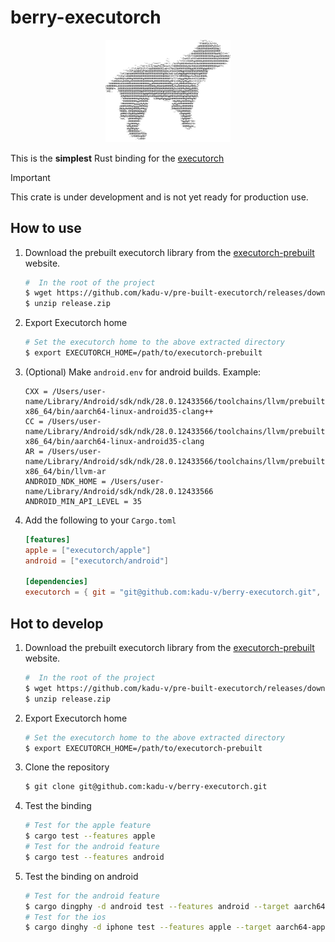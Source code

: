 # berry-executorch

<p align="center">
    <img src="resource/image/logo.jpeg" alt="berry-executorch" width="200"　height="200">
</p>


This is the **simplest** Rust binding for the [executorch](https://pytorch.org/executorch-overview)

> [!IMPORTANT]
> This crate is under development and is not yet ready for production use.

## How to use
1. Download the prebuilt executorch library from the [executorch-prebuilt](https://github.com/kadu-v/pre-built-executorch) website.
    ```bash
    #  In the root of the project
    $ wget https://github.com/kadu-v/pre-built-executorch/releases/download/v0.4.0/release.zip
    $ unzip release.zip
    ```

2. Export Executorch home
    ```bash
    # Set the executorch home to the above extracted directory
    $ export EXECUTORCH_HOME=/path/to/executorch-prebuilt
    ```

4. (Optional) Make `android.env` for android builds. Example:
    ```.env
    CXX = /Users/user-name/Library/Android/sdk/ndk/28.0.12433566/toolchains/llvm/prebuilt/darwin-x86_64/bin/aarch64-linux-android35-clang++
    CC = /Users/user-name/Library/Android/sdk/ndk/28.0.12433566/toolchains/llvm/prebuilt/darwin-x86_64/bin/aarch64-linux-android35-clang
    AR = /Users/user-name/Library/Android/sdk/ndk/28.0.12433566/toolchains/llvm/prebuilt/darwin-x86_64/bin/llvm-ar
    ANDROID_NDK_HOME = /Users/user-name/Library/Android/sdk/ndk/28.0.12433566
    ANDROID_MIN_API_LEVEL = 35
    ```

3. Add the following to your `Cargo.toml`
    ```toml
    [features]
    apple = ["executorch/apple"]
    android = ["executorch/android"]

    [dependencies]
    executorch = { git = "git@github.com:kadu-v/berry-executorch.git", version = "0.1.0" }
    ```


## Hot to develop

1. Download the prebuilt executorch library from the [executorch-prebuilt](https://github.com/kadu-v/pre-built-executorch) website.
    ```bash
    #  In the root of the project
    $ wget https://github.com/kadu-v/pre-built-executorch/releases/download/v0.4.0/release.zip
    $ unzip release.zip
    ```

2. Export Executorch home
    ```bash
    # Set the executorch home to the above extracted directory
    $ export EXECUTORCH_HOME=/path/to/executorch-prebuilt
    ```

3. Clone the repository
    ```bash
    $ git clone git@github.com:kadu-v/berry-executorch.git
    ```

4. Test the binding
    ```bash
    # Test for the apple feature
    $ cargo test --features apple
    # Test for the android feature
    $ cargo test --features android 
    ```

5. Test the binding on android
    ```bash
    # Test for the android feature
    $ cargo dingphy -d android test --features android --target aarch64-linux-android
    # Test for the ios
    $ cargo dinghy -d iphone test --features apple --target aarch64-apple-ios
    ```